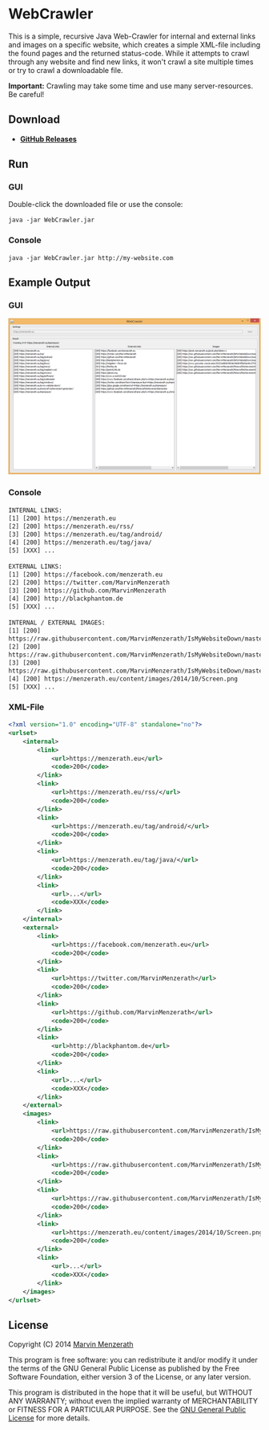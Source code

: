 # WebCrawler
This is a simple, recursive Java Web-Crawler for internal and external links and images on a specific website, which creates a simple XML-file including the found pages and the returned status-code.
While it attempts to crawl through any website and find new links, it won't crawl a site multiple times or try to crawl a downloadable file.

**Important:** Crawling may take some time and use many server-resources. Be careful!

## Download
* [**GitHub Releases**](https://github.com/MarvinMenzerath/WebCrawler/releases)

## Run

### GUI
Double-click the downloaded file or use the console:
```
java -jar WebCrawler.jar
```

### Console
```
java -jar WebCrawler.jar http://my-website.com
```

## Example Output

### GUI
![GUI](https://raw.githubusercontent.com/MarvinMenzerath/WebCrawler/master/doc/Screenshot.png)

### Console
```
INTERNAL LINKS:
[1] [200] https://menzerath.eu
[2] [200] https://menzerath.eu/rss/
[3] [200] https://menzerath.eu/tag/android/
[4] [200] https://menzerath.eu/tag/java/
[5] [XXX] ...

EXTERNAL LINKS:
[1] [200] https://facebook.com/menzerath.eu
[2] [200] https://twitter.com/MarvinMenzerath
[3] [200] https://github.com/MarvinMenzerath
[4] [200] http://blackphantom.de
[5] [XXX] ...

INTERNAL / EXTERNAL IMAGES:
[1] [200] https://raw.githubusercontent.com/MarvinMenzerath/IsMyWebsiteDown/master/doc/Screenshot1.png
[2] [200] https://raw.githubusercontent.com/MarvinMenzerath/IsMyWebsiteDown/master/doc/Screenshot2.png
[3] [200] https://raw.githubusercontent.com/MarvinMenzerath/IsMyWebsiteDown/master/doc/Screenshot3.png
[4] [200] https://menzerath.eu/content/images/2014/10/Screen.png
[5] [XXX] ...

```

### XML-File
```xml
<?xml version="1.0" encoding="UTF-8" standalone="no"?>
<urlset>
    <internal>
        <link>
            <url>https://menzerath.eu</url>
            <code>200</code>
        </link>
        <link>
            <url>https://menzerath.eu/rss/</url>
            <code>200</code>
        </link>
        <link>
            <url>https://menzerath.eu/tag/android/</url>
            <code>200</code>
        </link>
        <link>
            <url>https://menzerath.eu/tag/java/</url>
            <code>200</code>
        </link>
        <link>
            <url>...</url>
            <code>XXX</code>
        </link>
    </internal>
    <external>
        <link>
            <url>https://facebook.com/menzerath.eu</url>
            <code>200</code>
        </link>
        <link>
            <url>https://twitter.com/MarvinMenzerath</url>
            <code>200</code>
        </link>
        <link>
            <url>https://github.com/MarvinMenzerath</url>
            <code>200</code>
        </link>
        <link>
            <url>http://blackphantom.de</url>
            <code>200</code>
        </link>
        <link>
            <url>...</url>
            <code>XXX</code>
        </link>
    </external>
    <images>
        <link>
            <url>https://raw.githubusercontent.com/MarvinMenzerath/IsMyWebsiteDown/master/doc/Screenshot1.png</url>
            <code>200</code>
        </link>
        <link>
            <url>https://raw.githubusercontent.com/MarvinMenzerath/IsMyWebsiteDown/master/doc/Screenshot2.png</url>
            <code>200</code>
        </link>
        <link>
            <url>https://raw.githubusercontent.com/MarvinMenzerath/IsMyWebsiteDown/master/doc/Screenshot3.png</url>
            <code>200</code>
        </link>
        <link>
            <url>https://menzerath.eu/content/images/2014/10/Screen.png</url>
            <code>200</code>
        </link>
        <link>
            <url>...</url>
            <code>XXX</code>
        </link>
    </images>
</urlset>
```

## License
Copyright (C) 2014 [Marvin Menzerath](http://menzerath.eu)

This program is free software: you can redistribute it and/or modify it under the terms of the GNU General Public License as published by the Free Software Foundation, either version 3 of the License, or any later version.

This program is distributed in the hope that it will be useful, but WITHOUT ANY WARRANTY; without even the implied warranty of MERCHANTABILITY or FITNESS FOR A PARTICULAR PURPOSE. See the [GNU General Public License](https://github.com/MarvinMenzerath/WebCrawler/blob/master/LICENSE) for more details.
